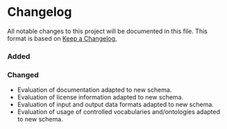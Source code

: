 # Changelog

All notable changes to this project will be documented in this file. 
This format is based on [Keep a Changelog](https://keepachangelog.com/en/1.0.0/), 

### Added 

### Changed

- Evaluation of documentation adapted to new schema.
- Evaluation of license information adapted to new schema.
- Evaluation of input and output data formats adapted to new schema.
- Evaluation of usage of controlled vocabularies and/ontologies adapted to new schema.
